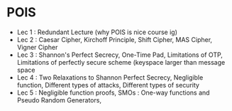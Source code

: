 # POIS

- Lec 1 : Redundant Lecture (why POIS is nice course ig)
- Lec 2 : Caesar Cipher, Kirchoff Principle, Shift Cipher, MAS Cipher, Vigner Cipher
- Lec 3 : Shannon's Perfect Secrecy, One-Time Pad, Limitations of OTP, Limitations of perfectly secure scheme (keyspace larger than message space
- Lec 4 : Two Relaxations to Shannon Perfect Secrecy, Negligible function, Different types of attacks, Different types of security
- Lec 5 : Negligible function proofs, SMOs : One-way functions and Pseudo Random Generators, 
